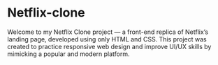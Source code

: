 # Netflix-clone
Welcome to my Netflix Clone project — a front-end replica of Netflix’s landing page, developed using only HTML and CSS. This project was created to practice responsive web design and improve UI/UX skills by mimicking a popular and modern platform.
